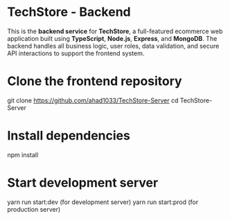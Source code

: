 # TechStore - Backend 

This is the **backend service** for **TechStore**, a full-featured ecommerce web application built using **TypeScript**, **Node.js**, **Express**, and **MongoDB**. The backend handles all business logic, user roles, data validation, and secure API interactions to support the frontend system.

# Clone the frontend repository

git clone https://github.com/ahad1033/TechStore-Server
cd TechStore-Server

# Install dependencies

npm install

# Start development server

yarn run start:dev (for development server)
yarn run start:prod (for production server)

```

```
